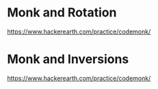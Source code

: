 # Monk and Rotation
https://www.hackerearth.com/practice/codemonk/
# Monk and Inversions
https://www.hackerearth.com/practice/codemonk/
